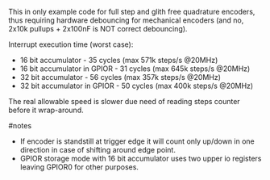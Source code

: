 This in only example code for full step and glith free quadrature encoders, thus requiring hardware debouncing for mechanical encoders (and no, 2x10k pullups + 2x100nF is NOT correct debouncing).

Interrupt execution time (worst case):
- 16 bit accumulator - 35 cycles (max 571k steps/s @20MHz)
- 16 bit accumulator in GPIOR - 31 cycles (max 645k steps/s @20MHz)
- 32 bit accumulator - 56 cycles (max 357k steps/s @20MHz)
- 32 bit accumulator in GPIOR - 50 cycles (max 400k steps/s @20MHz)

The real allowable speed is slower due need of reading steps counter before it wrap-around.

#notes
- If encoder is standstill at trigger edge it will count only up/down in one direction in case of shifting around edge point.
- GPIOR storage mode with 16 bit accumulator uses two upper io registers leaving GPIOR0 for other purposes.